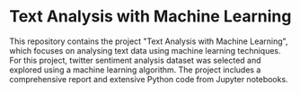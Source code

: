 # Text Analysis with Machine Learning
This repository contains the project "Text Analysis with Machine Learning", which focuses on analysing text data using machine learning techniques. For this project, twitter sentiment analysis dataset was selected and explored using a machine learning algorithm. The project includes a comprehensive report and extensive Python code from Jupyter notebooks.
